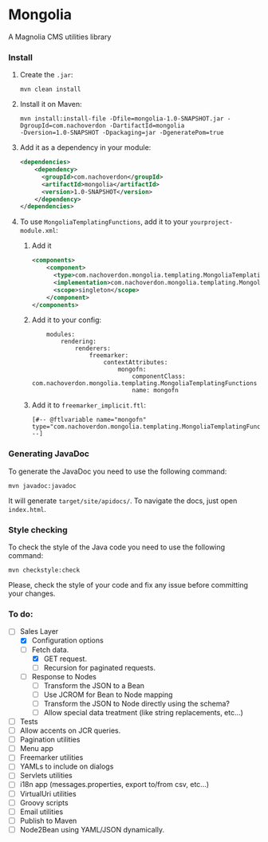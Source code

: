 # Mongolia

A Magnolia CMS utilities library

### Install

1. Create the `.jar`:
    ```
    mvn clean install
    ```

1. Install it on Maven:

    ```
    mvn install:install-file -Dfile=mongolia-1.0-SNAPSHOT.jar -DgroupId=com.nachoverdon -DartifactId=mongolia 
    -Dversion=1.0-SNAPSHOT -Dpackaging=jar -DgeneratePom=true
    ```

1. Add it as a dependency in your module:

    ```xml
    <dependencies>
        <dependency>
          <groupId>com.nachoverdon</groupId>
          <artifactId>mongolia</artifactId>
          <version>1.0-SNAPSHOT</version>
        </dependency>
    </dependencies>
    ```

1. To use `MongoliaTemplatingFunctions`, add it to your `yourproject-module.xml`:
    
    1. Add it 
        ```xml
        <components>
            <component>
              <type>com.nachoverdon.mongolia.templating.MongoliaTemplatingFunctions</type>
              <implementation>com.nachoverdon.mongolia.templating.MongoliaTemplatingFunctions</implementation>
              <scope>singleton</scope>
            </component>
        </components>
        ```
    1. Add it to your config:
        ```
            modules:
                rendering:
                    renderers:
                        freemarker:
                            contextAttributes:
                                mongofn:
                                    componentClass: com.nachoverdon.mongolia.templating.MongoliaTemplatingFunctions
                                    name: mongofn
        ```
    1. Add it to `freemarker_implicit.ftl`:
        ```
        [#-- @ftlvariable name="mongofn" type="com.nachoverdon.mongolia.templating.MongoliaTemplatingFunctions" --]
        ```

### Generating JavaDoc

To generate the JavaDoc you need to use the following command:

```
mvn javadoc:javadoc
```

It will generate `target/site/apidocs/`. To navigate the docs, just open `index.html`.

### Style checking

To check the style of the Java code you need to use the following command:

```
mvn checkstyle:check
```

Please, check the style of your code and fix any issue before committing your changes.

### To do:

- [ ] Sales Layer
    - [X] Configuration options
    - [ ] Fetch data.
        - [X] GET request.
        - [ ] Recursion for paginated requests.
    - [ ] Response to Nodes
        - [ ] Transform the JSON to a Bean
        - [ ] Use JCROM for Bean to Node mapping
        - [ ] Transform the JSON to Node directly using the schema?
        - [ ] Allow special data treatment (like string replacements, etc...)    
- [ ] Tests
- [ ] Allow accents on JCR queries.
- [ ] Pagination utilities
- [ ] Menu app
- [ ] Freemarker utilities
- [ ] YAMLs to include on dialogs
- [ ] Servlets utilities
- [ ] i18n app (messages.properties, export to/from csv, etc...)
- [ ] VirtualUri utilities
- [ ] Groovy scripts
- [ ] Email utilities
- [ ] Publish to Maven
- [ ] Node2Bean using YAML/JSON dynamically.
